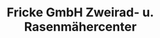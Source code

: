 ---
title: "Fricke GmbH Zweirad- u. Rasenmähercenter"
url: /heeslingen/fricke-gmbh-zweirad-u-rasenmaehercenter/
shop: Kiosk
---